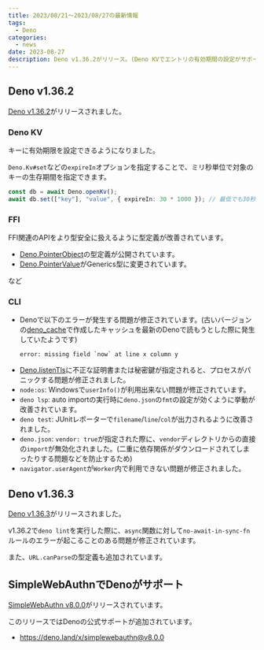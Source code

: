 ```yaml
---
title: 2023/08/21〜2023/08/27の最新情報
tags:
  - Deno
categories:
  - news
date: 2023-08-27
description: Deno v1.36.2がリリース。(Deno KVでエントリの有効期間の設定がサポート、FFI関連のAPIをより型安全に扱えるように、など)
---
```


## Deno v1.36.2

[Deno v1.36.2](https://github.com/denoland/deno/releases/tag/v1.36.2)がリリースされました。

### Deno KV

キーに有効期限を設定できるようになりました。

`Deno.Kv#set`などの`expireIn`オプションを指定することで、ミリ秒単位で対象のキーの生存期間を指定できます。
        
```typescript
const db = await Deno.openKv();
await db.set(["key"], "value", { expireIn: 30 * 1000 }); // 最低でも30秒後に削除されます。
```

### FFI

FFI関連のAPIをより型安全に扱えるように型定義が改善されています。

- [Deno.PointerObject](https://deno.land/api@v1.36.3?unstable=&s=Deno.PointerObject)の型定義が公開されています。
- [Deno.PointerValue](https://deno.land/api@v1.36.3?unstable=&s=Deno.PointerValue)がGenerics型に変更されています。

など

### CLI

- Denoで以下のエラーが発生する問題が修正されています。(古いバージョンの[deno_cache](https://github.com/denoland/deno_cache)で作成したキャッシュを最新のDenoで読もうとした際に発生していたようです)
  ```shell
  error: missing field `now` at line x column y
  ```
- [Deno.listenTls](https://deno.land/api@v1.36.3?s=Deno.listenTls)に不正な証明書または秘密鍵が指定されると、プロセスがパニックする問題が修正されました。
- `node:os`: Windowsで`userInfo()`が利用出来ない問題が修正されています。
- `deno lsp`: auto importの実行時に`deno.json`の`fmt`の設定が効くように挙動が改善されています。
- `deno test`: JUnitレポーターで`filename`/`line`/`col`が出力されるように改善されました。
- `deno.json`: `vendor: true`が指定された際に、`vendor`ディレクトリからの直接の`import`が無効化されました。(二重に依存関係がダウンロードされてしまったりする問題などを防止するため)
- `navigator.userAgent`が`Worker`内で利用できない問題が修正されました。

## Deno v1.36.3

[Deno v1.36.3](https://github.com/denoland/deno/releases/tag/v1.36.3)がリリースされました。

v1.36.2で`deno lint`を実行した際に、`async`関数に対して`no-await-in-sync-fn`ルールのエラーが起こることのある問題が修正されています。

また、`URL.canParse`の型定義も追加されています。

## SimpleWebAuthnでDenoがサポート

[SimpleWebAuthn v8.0.0](https://github.com/MasterKale/SimpleWebAuthn/releases/tag/v8.0.0)がリリースされています。

このリリースではDenoの公式サポートが追加されています。

* https://deno.land/x/simplewebauthn@v8.0.0
